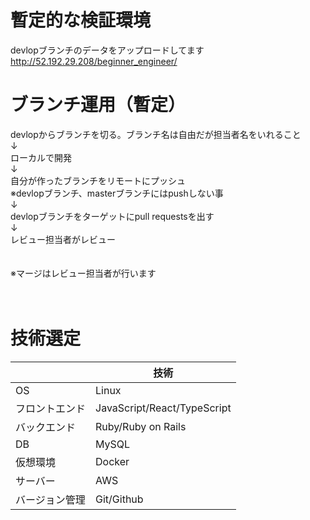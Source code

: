 # 暫定的な検証環境
devlopブランチのデータをアップロードしてます
http://52.192.29.208/beginner_engineer/

# ブランチ運用（暫定）

devlopからブランチを切る。ブランチ名は自由だが担当者名をいれること<br>
↓<br>
ローカルで開発<br>
↓<br>
自分が作ったブランチをリモートにプッシュ<br>
※devlopブランチ、masterブランチにはpushしない事<br>
↓<br>
devlopブランチをターゲットにpull requestsを出す<br>
↓<br>
レビュー担当者がレビュー<br>
<br>
<br>
※マージはレビュー担当者が行います<br>
<br>
<br>

# 技術選定
|  | 技術 |
| --- | --- |
| OS | Linux |
| フロントエンド | JavaScript/React/TypeScript |
| バックエンド | Ruby/Ruby on Rails |
| DB | MySQL |
| 仮想環境 | Docker |
| サーバー | AWS |
| バージョン管理 | Git/Github |
